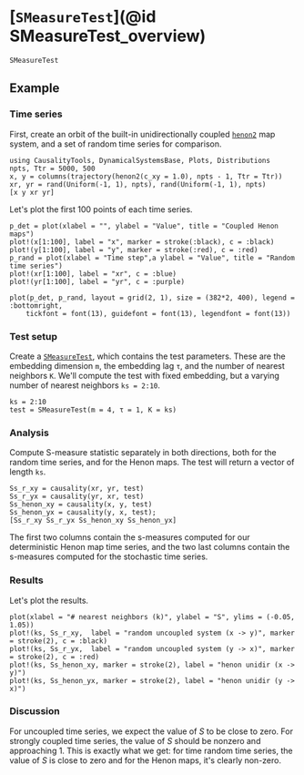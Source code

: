 # [`SMeasureTest`](@id SMeasureTest_overview)

```@docs
SMeasureTest
```

## Example

### Time series

First, create an orbit of the built-in unidirectionally coupled [`henon2`](@ref) map system,
and a set of random time series for comparison.

```@example SMeasureTest_henon2_rand
using CausalityTools, DynamicalSystemsBase, Plots, Distributions
npts, Ttr = 5000, 500
x, y = columns(trajectory(henon2(c_xy = 1.0), npts - 1, Ttr = Ttr))
xr, yr = rand(Uniform(-1, 1), npts), rand(Uniform(-1, 1), npts)
[x y xr yr]
```

Let's plot the first 100 points of each time series.

```@example SMeasureTest_henon2_rand
p_det = plot(xlabel = "", ylabel = "Value", title = "Coupled Henon maps")
plot!(x[1:100], label = "x", marker = stroke(:black), c = :black)
plot!(y[1:100], label = "y", marker = stroke(:red), c = :red)
p_rand = plot(xlabel = "Time step",a ylabel = "Value", title = "Random time series")
plot!(xr[1:100], label = "xr", c = :blue)
plot!(yr[1:100], label = "yr", c = :purple)

plot(p_det, p_rand, layout = grid(2, 1), size = (382*2, 400), legend = :bottomright, 
    tickfont = font(13), guidefont = font(13), legendfont = font(13))
```

### Test setup

Create a [`SMeasureTest`](@ref), which contains the test parameters. These are 
the embedding dimension `m`, the embedding lag `τ`, and the number of nearest neighbors `K`. 
We'll compute the test with fixed embedding, but a varying number of nearest neighbors 
`ks = 2:10`.

```@example SMeasureTest_henon2_rand
ks = 2:10
test = SMeasureTest(m = 4, τ = 1, K = ks)
```

### Analysis

Compute S-measure statistic separately in both directions, both for the 
random time series, and for the Henon maps. The test will return a vector 
of length `ks`.

```@example SMeasureTest_henon2_rand
Ss_r_xy = causality(xr, yr, test)
Ss_r_yx = causality(yr, xr, test)
Ss_henon_xy = causality(x, y, test)
Ss_henon_yx = causality(y, x, test);
[Ss_r_xy Ss_r_yx Ss_henon_xy Ss_henon_yx]
```

The first two columns contain the s-measures computed for our deterministic Henon map 
time series, and the two last columns contain the s-measures computed for the stochastic
time series.

### Results

Let's plot the results.

```@example SMeasureTest_henon2_rand
plot(xlabel = "# nearest neighbors (k)", ylabel = "S", ylims = (-0.05, 1.05))
plot!(ks, Ss_r_xy,  label = "random uncoupled system (x -> y)", marker = stroke(2), c = :black)
plot!(ks, Ss_r_yx,  label = "random uncoupled system (y -> x)", marker = stroke(2), c = :red)
plot!(ks, Ss_henon_xy, marker = stroke(2), label = "henon unidir (x -> y)")
plot!(ks, Ss_henon_yx, marker = stroke(2), label = "henon unidir (y -> x)")
```

<!-- ![](figs/SMeasure_random_plus_henon.svg) -->

### Discussion

For uncoupled time series, we expect the value of $S$ to be close to zero. For strongly coupled time series, the value of $S$ should be nonzero and approaching 1. This is exactly what we get: for time random time series, the value of $S$ is close to zero and for the Henon maps, it's clearly non-zero.